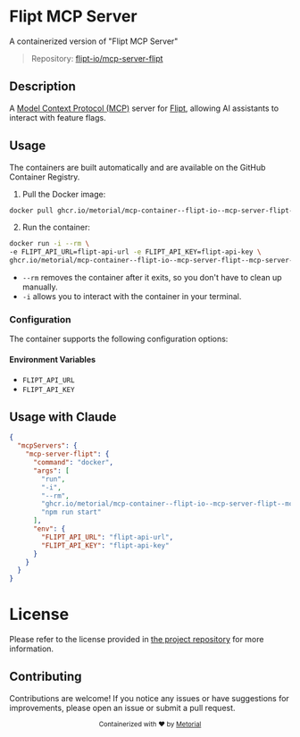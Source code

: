 
# Flipt MCP Server

A containerized version of "Flipt MCP Server"

> Repository: [flipt-io/mcp-server-flipt](https://github.com/flipt-io/mcp-server-flipt)

## Description

A [Model Context Protocol (MCP)](https://modelcontextprotocol.io/) server for [Flipt](https://flipt.io), allowing AI assistants to interact with feature flags.


## Usage

The containers are built automatically and are available on the GitHub Container Registry.

1. Pull the Docker image:

```bash
docker pull ghcr.io/metorial/mcp-container--flipt-io--mcp-server-flipt--mcp-server-flipt
```

2. Run the container:

```bash
docker run -i --rm \ 
-e FLIPT_API_URL=flipt-api-url -e FLIPT_API_KEY=flipt-api-key \
ghcr.io/metorial/mcp-container--flipt-io--mcp-server-flipt--mcp-server-flipt  "npm run start"
```

- `--rm` removes the container after it exits, so you don't have to clean up manually.
- `-i` allows you to interact with the container in your terminal.



### Configuration

The container supports the following configuration options:




#### Environment Variables

- `FLIPT_API_URL`
- `FLIPT_API_KEY`




## Usage with Claude

```json
{
  "mcpServers": {
    "mcp-server-flipt": {
      "command": "docker",
      "args": [
        "run",
        "-i",
        "--rm",
        "ghcr.io/metorial/mcp-container--flipt-io--mcp-server-flipt--mcp-server-flipt",
        "npm run start"
      ],
      "env": {
        "FLIPT_API_URL": "flipt-api-url",
        "FLIPT_API_KEY": "flipt-api-key"
      }
    }
  }
}
```

# License

Please refer to the license provided in [the project repository](https://github.com/flipt-io/mcp-server-flipt) for more information.

## Contributing

Contributions are welcome! If you notice any issues or have suggestions for improvements, please open an issue or submit a pull request.

<div align="center">
  <sub>Containerized with ❤️ by <a href="https://metorial.com">Metorial</a></sub>
</div>
  